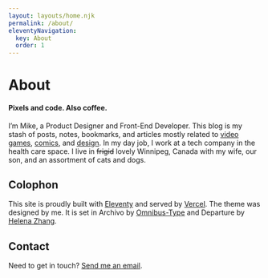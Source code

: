 ```yaml
---
layout: layouts/home.njk
permalink: /about/
eleventyNavigation:
  key: About
  order: 1
---
```


# About

#### Pixels and code. Also coffee.

I’m Mike, a Product Designer and Front-End Developer. This blog is my stash of posts, notes, bookmarks, and articles mostly related to [video games](/tags/video-games/), [comics](/tags/comic-books/), and [design](/tags/design/). In my day job, I work at a tech company in the health care space. I live in ~~frigid~~ lovely Winnipeg, Canada with my wife, our son, and an assortment of cats and dogs.

## Colophon

This site is proudly built with [Eleventy](https://11ty.dev) and served by [Vercel](https://vercel.com). The theme was designed by me. It is set in Archivo by [Omnibus-Type](https://github.com/Omnibus-Type) and Departure by [Helena Zhang](https://www.helenazhang.com/).

## Contact

Need to get in touch? [Send me an email](mailto:mike@crashthearcade.com).
